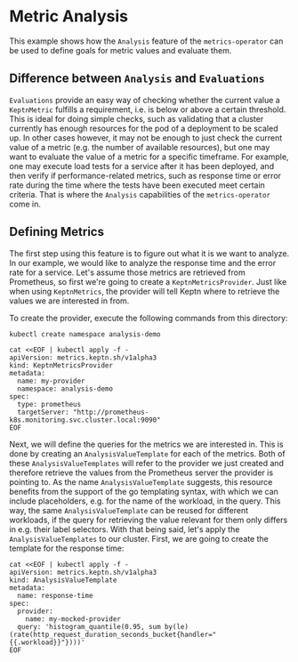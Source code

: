 # Metric Analysis

This example shows how the `Analysis` feature of the `metrics-operator` can be used to 
define goals for metric values and evaluate them.

## Difference between `Analysis` and `Evaluations`

`Evaluations` provide an easy way of checking whether the current value a `KeptnMetric` fulfills
a requirement, i.e. is below or above a certain threshold. This is ideal for doing simple checks, such as
validating that a cluster currently has enough resources for the pod of a deployment to be scaled up.
In other cases however, it may not be enough to just check the current value of a metric (e.g. the number of 
available resources), but one may want to evaluate the value of a metric for a specific timeframe. For example,
one may execute load tests for a service after it has been deployed, and then verify if performance-related metrics,
such as response time or error rate during the time where the tests have been executed meet certain criteria.
That is where the `Analysis` capabilities of the `metrics-operator` come in. 

## Defining Metrics

The first step using this feature is to figure out what it is we want to analyze. In our example, we would like to
analyze the response time and the error rate for a service. Let's assume those metrics are retrieved from Prometheus,
so first we're going to create a `KeptnMetricsProvider`. Just like when using `KeptnMetrics`, the provider will
tell Keptn where to retrieve the values we are interested in from.

To create the provider, execute the following commands from this directory:

```shell
kubectl create namespace analysis-demo
```

```shell
cat <<EOF | kubectl apply -f - 
apiVersion: metrics.keptn.sh/v1alpha3
kind: KeptnMetricsProvider
metadata:
  name: my-provider
  namespace: analysis-demo
spec:
  type: prometheus
  targetServer: "http://prometheus-k8s.monitoring.svc.cluster.local:9090"
EOF
```

Next, we will define the queries for the metrics we are interested in. This is done by creating an
`AnalysisValueTemplate` for each of the metrics. Both of these `AnalysisValueTemplates` will refer to the provider
we just created and therefore retrieve the values from the Prometheus server the provider is pointing to. As the name
`AnalysisValueTemplate` suggests, this resource benefits from the support of the go templating syntax, with which we can 
include placeholders, e.g. for the name of the workload, in the query. This way, the same `AnalysisValueTemplate`
can be reused for different workloads, if the query for retrieving the value relevant for them only differs in e.g. their label
selectors. With that being said, let's apply the `AnalysisValueTemplates` to our cluster.
First, we are going to create the template for the response time:

```shell
cat <<EOF | kubectl apply -f - 
apiVersion: metrics.keptn.sh/v1alpha3
kind: AnalysisValueTemplate
metadata:
  name: response-time
spec:
  provider:
    name: my-mocked-provider
  query: 'histogram_quantile(0.95, sum by(le) (rate(http_request_duration_seconds_bucket{handler="{{.workload}}"})))'
EOF
```


